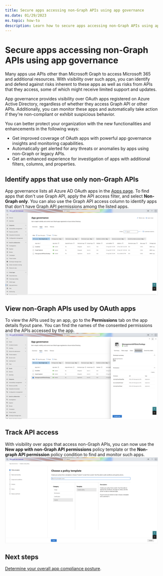 ```yaml
---
title: Secure apps accessing non-Graph APIs using app governance
ms.date: 01/29/2023
ms.topic: how-to
description: Learn how to secure apps accessing non-Graph APIs using app governance
---
```


# Secure apps accessing non-Graph APIs using app governance

Many apps use APIs other than Microsoft Graph to access Microsoft 365 and additional resources. With visibility over such apps, you can identify and defend against risks inherent to these apps as well as risks from APIs that they access, some of which might receive limited support and updates.

App governance provides visibility over OAuth apps registered on Azure Active Directory, regardless of whether they access Graph API or other APIs. Additionally, you can monitor these apps and automatically take action if they're non-compliant or exhibit suspicious behavior.

You can better protect your organization with the new functionalities and enhancements in the following ways:

- Get improved coverage of OAuth apps with powerful app governance insights and monitoring capabilities.
- Automatically get alerted for any threats or anomalies by apps using non-Graph or legacy APIs.
- Get an enhanced experience for investigation of apps with additional filters, columns, and properties.

## Identify apps that use only non-Graph APIs

App governance lists all Azure AD OAuth apps in the [Apps page](https://security.microsoft.com/cloudapps/app-governance?viewid=allApps). To find apps that don't use Graph API, apply the API access filter, and select **Non-Graph only**. You can also use the Graph API access column to identify apps that don't have Graph API permissions among the listed apps.
![Apps page showing non-graph only.](media/app-governance-secure-apps-access-non-graph-api/apps-page-non-graph-only.png)

## View non-Graph APIs used by OAuth apps

To view the APIs used by an app, go to the **Permissions** tab on the app details flyout pane. You can find the names of the consented permissions and the APIs accessed by the app.
![Go to the permissions tab.](media/app-governance-secure-apps-access-non-graph-api/permissions-tab.png)

## Track API access

With visibility over apps that access non-Graph APIs, you can now use the **New app with non-Graph API permissions** policy template or the **Non-graph API permission** policy condition to find and monitor such apps.
![Choose policy template.](media/app-governance-secure-apps-access-non-graph-api/choose-policy-template.png)

## Next steps

[Determine your overall app compliance posture](app-governance-visibility-insights-compliance-posture.md).

